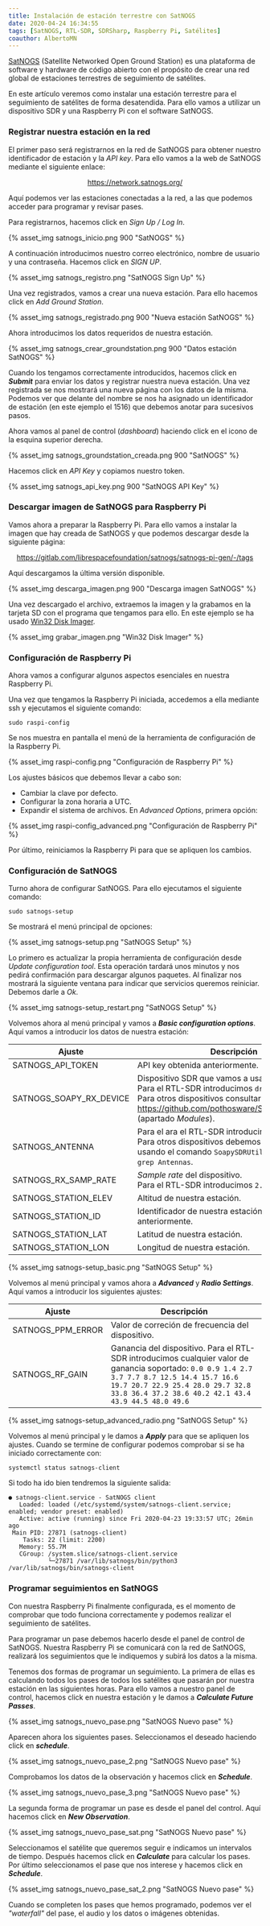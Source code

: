 ```yaml
---
title: Instalación de estación terrestre con SatNOGS
date: 2020-04-24 16:34:55
tags: [SatNOGS, RTL-SDR, SDRSharp, Raspberry Pi, Satélites]
coauthor: AlbertoMN
---
```


[SatNOGS](https://satnogs.org/) (Satellite Networked Open Ground Station) es una plataforma de software y hardware de código abierto con el propósito de crear una red global de estaciones terrestres de seguimiento de satélites.

En este artículo veremos como instalar una estación terrestre para el seguimiento de satélites de forma desatendida. Para ello vamos a utilizar un dispositivo SDR y una Raspberry Pi con el software SatNOGS.

<!-- more -->

### Registrar nuestra estación en la red

El primer paso será registrarnos en la red de SatNOGS para obtener nuestro identificador de estación y la _API key_.
Para ello vamos a la web de SatNOGS mediante el siguiente enlace:

[<center>https://network.satnogs.org/</center>](https://network.satnogs.org/)

Aquí podemos ver las estaciones conectadas a la red, a las que podemos acceder para programar y revisar pases.

Para registrarnos, hacemos click en _Sign Up / Log In_.

{% asset_img satnogs_inicio.png 900 "SatNOGS" %}

A continuación introducimos nuestro correo electrónico, nombre de usuario y una contraseña. Hacemos click en _SIGN UP_.

{% asset_img satnogs_registro.png "SatNOGS Sign Up" %}

Una vez registrados, vamos a crear una nueva estación. Para ello hacemos click en _Add Ground Station_.

{% asset_img satnogs_registrado.png 900 "Nueva estación SatNOGS" %}

Ahora introducimos los datos requeridos de nuestra estación.

{% asset_img satnogs_crear_groundstation.png 900 "Datos estación SatNOGS" %}

Cuando los tengamos correctamente introducidos, hacemos click en **_Submit_** para enviar los datos y registrar nuestra nueva estación.
Una vez registrada se nos mostrará una nueva página con los datos de la misma. Podemos ver que delante del nombre se nos ha asignado un identificador de estación (en este ejemplo el 1516) que debemos anotar para sucesivos pasos.

Ahora vamos al panel de control (_dashboard_) haciendo click en el icono de la esquina superior derecha.

{% asset_img satnogs_groundstation_creada.png 900 "SatNOGS" %}

Hacemos click en _API Key_ y copiamos nuestro token.

{% asset_img satnogs_api_key.png 900 "SatNOGS API Key" %}


### Descargar imagen de SatNOGS para Raspberry Pi

Vamos ahora a preparar la Raspberry Pi. Para ello vamos a instalar la imagen que hay creada de SatNOGS y que podemos descargar desde la siguiente página:

[<center>https://gitlab.com/librespacefoundation/satnogs/satnogs-pi-gen/-/tags</center>](https://gitlab.com/librespacefoundation/satnogs/satnogs-pi-gen/-/tags)

Aquí descargamos la última versión disponible.

{% asset_img descarga_imagen.png 900 "Descarga imagen SatNOGS" %}

Una vez descargado el archivo, extraemos la imagen y la grabamos en la tarjeta SD con el programa que tengamos para ello. En este ejemplo se ha usado [Win32 Disk Imager](https://sourceforge.net/projects/win32diskimager/).

{% asset_img grabar_imagen.png "Win32 Disk Imager" %}


### Configuración de Raspberry Pi

Ahora vamos a configurar algunos aspectos esenciales en nuestra Raspberry Pi.

Una vez que tengamos la Raspberry Pi iniciada, accedemos a ella mediante ssh y ejecutamos el siguiente comando:

```
sudo raspi-config
```

Se nos muestra en pantalla el menú de la herramienta de configuración de la Raspberry Pi.

{% asset_img raspi-config.png "Configuración de Raspberry Pi" %}

Los ajustes básicos que debemos llevar a cabo son:

- Cambiar la clave por defecto.
- Configurar la zona horaria a UTC.
- Expandir el sistema de archivos. En _Advanced Options_, primera opción:

{% asset_img raspi-config_advanced.png "Configuración de Raspberry Pi" %}

Por último, reiniciamos la Raspberry Pi para que se apliquen los cambios.


### Configuración de SatNOGS

Turno ahora de configurar SatNOGS. Para ello ejecutamos el siguiente comando:

```
sudo satnogs-setup
```

Se mostrará el menú principal de opciones:

{% asset_img satnogs-setup.png "SatNOGS Setup" %}

Lo primero es actualizar la propia herramienta de configuración desde _Update configuration tool_.
Esta operación tardará unos minutos y nos pedirá confirmación para descargar algunos paquetes. Al finalizar nos mostrará la siguiente ventana para indicar que servicios queremos reiniciar. Debemos darle a _Ok_.

{% asset_img satnogs-setup_restart.png "SatNOGS Setup" %}

Volvemos ahora al menú principal y vamos a **_Basic configuration options_**. Aquí vamos a introducir los datos de nuestra estación:

| Ajuste | Descripción |
| --- | --- |
| SATNOGS_API_TOKEN | API key obtenida anteriormente. |
| SATNOGS_SOAPY_RX_DEVICE | Dispositivo SDR que vamos a usar.<br>Para el RTL-SDR introducimos `driver=rtlsdr`.<br>Para otros dispositivos consultar en https://github.com/pothosware/SoapyRTLSDR/wiki (apartado _Modules_). |
| SATNOGS_ANTENNA | Para el ara el RTL-SDR introducimos `RX`.<br>Para otros dispositivos debemos consultar el valor usando el comando `SoapySDRUtil --probe 2>&1 \| grep Antennas`.|
| SATNOGS_RX_SAMP_RATE | _Sample rate_ del dispositivo.<br>Para el RTL-SDR introducimos `2.048e6`. |
| SATNOGS_STATION_ELEV | Altitud de nuestra estación. |
| SATNOGS_STATION_ID | Identificador de nuestra estación obtenido anteriormente. |
| SATNOGS_STATION_LAT | Latitud de nuestra estación. |
| SATNOGS_STATION_LON | Longitud de nuestra estación. |

{% asset_img satnogs-setup_basic.png "SatNOGS Setup" %}

Volvemos al menú principal y vamos ahora a **_Advanced_** y **_Radio Settings_**. Aquí vamos a introducir los siguientes ajustes:

| Ajuste | Descripción |
| --- | --- |
| SATNOGS_PPM_ERROR | Valor de correción de frecuencia del dispositivo. |
| SATNOGS_RF_GAIN | Ganancia del dispositivo. Para el RTL-SDR introducimos cualquier valor de ganancia soportado: `0.0 0.9 1.4 2.7 3.7 7.7 8.7 12.5 14.4 15.7 16.6 19.7 20.7 22.9 25.4 28.0 29.7 32.8 33.8 36.4 37.2 38.6 40.2 42.1 43.4 43.9 44.5 48.0 49.6` |

{% asset_img satnogs-setup_advanced_radio.png "SatNOGS Setup" %}

Volvemos al menú principal y le damos a **_Apply_** para que se apliquen los ajustes. Cuando se termine de configurar podemos comprobar si se ha iniciado correctamente con:

```
systemctl status satnogs-client
```

Si todo ha ido bien tendremos la siguiente salida:

```
● satnogs-client.service - SatNOGS client
   Loaded: loaded (/etc/systemd/system/satnogs-client.service; enabled; vendor preset: enabled)
   Active: active (running) since Fri 2020-04-23 19:33:57 UTC; 26min ago
 Main PID: 27871 (satnogs-client)
    Tasks: 22 (limit: 2200)
   Memory: 55.7M
   CGroup: /system.slice/satnogs-client.service
           └─27871 /var/lib/satnogs/bin/python3 /var/lib/satnogs/bin/satnogs-client
```

### Programar seguimientos en SatNOGS

Con nuestra Raspberry Pi finalmente configurada, es el momento de comprobar que todo funciona correctamente y podemos realizar el seguimiento de satélites.

Para programar un pase debemos hacerlo desde el panel de control de SatNOGS. Nuestra Raspberry Pi se comunicará con la red de SatNOGS, realizará los seguimientos que le indiquemos y subirá los datos a la misma.

Tenemos dos formas de programar un seguimiento. La primera de ellas es calculando todos los pases de todos los satélites que pasarán por nuestra estación en las siguientes horas. Para ello vamos a nuestro panel de control, hacemos click en nuestra estación y le damos a **_Calculate Future Passes_**.

{% asset_img satnogs_nuevo_pase.png "SatNOGS Nuevo pase" %}

Aparecen ahora los siguientes pases. Seleccionamos el deseado haciendo click en **_schedule_**.

{% asset_img satnogs_nuevo_pase_2.png "SatNOGS Nuevo pase" %}

Comprobamos los datos de la observación y hacemos click en **_Schedule_**.

{% asset_img satnogs_nuevo_pase_3.png "SatNOGS Nuevo pase" %}

La segunda forma de programar un pase es desde el panel del control. Aquí hacemos click en **_New Observation_**.

{% asset_img satnogs_nuevo_pase_sat.png "SatNOGS Nuevo pase" %}

Seleccionamos el satélite que queremos seguir e indicamos un intervalos de tiempo. Después hacemos click en **_Calculate_** para calcular los pases. Por último seleccionamos el pase que nos interese y hacemos click en **_Schedule_**.

{% asset_img satnogs_nuevo_pase_sat_2.png "SatNOGS Nuevo pase" %}

Cuando se completen los pases que hemos programado, podemos ver el _"waterfall"_ del pase, el audio y los datos o imágenes obtenidas.
